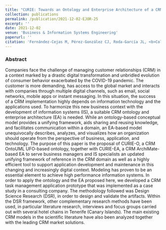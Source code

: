 ```yaml
---
title: "CURIE: Towards an Ontology and Enterprise Architecture of a CRM Conceptual Model"
collection: publications
permalink: /publication/2021-12-02-EJOR-25
excerpt: ''
date: 2021-12-02
venue: 'Business & Information Systems Engineering'
paperurl: ''
citation: 'Fernández-Cejas M, Pérez-González CJ, Roda-García JL, <b>Colebrook M</b>. &quot;CURIE: Towards an Ontology and Enterprise Architecture of a CRM Conceptual Model&quot;. <i>Business & Information Systems Engineering</i> (accepted), xxx-xxx (2021)' #'Your Name, You. (2015). &quot;Paper Title Number 3.&quot; <i>Journal 1</i>. 1(3).'
---
```

### Abstract
Companies face the challenge of managing customer relationships (CRM) in a context marked by a drastic digital transformation and unbridled evolution of consumer behavior exacerbated by the COVID-19 pandemic. The customer is more demanding, has access to the global market and interacts with companies through multiple digital channels, such as email, social networks, mobile apps or instant messaging. In this situation, the success of a CRM implementation highly depends on information technology and the applications used. To harmonize this new business context with the development of information systems (IS), a suitable CRM ontology and enterprise architecture (EA) is needed. While an ontology-based conceptual model provides a unifying framework, aids sharing and reusing knowledge, and facilitates communication within a domain, an EA-based model unequivocally describes, analyzes, and visualizes how an organization should operate from the perspective of business, application, and technology. The purpose of this paper is the proposal of 
CURIE-O, a CRM OntoUML UFO-based ontology, together with CURIE-EA, a CRM ArchiMate-based EA to serve business managers and IS specialists an updated unifying framework of reference in the CRM domain as well as a highly efficient tool to support application development and maintenance in this changing and increasingly digital context. Modeling has proven to be an essential element to achieve high performance information systems. In order to apply the ontology and the EA proposed here, we developed a CRM task management application prototype that was implemented as a case study in a consulting company. The methodology followed was Design Science Research (DSR), in order to design and validate the artifacts. Within the DSR framework, other complementary research methods have been used, in particular literature research, interviews and focus groups carried out with several hotel chains in Tenerife (Canary Islands). The main existing CRM models in the scientific literature have also been analyzed together with the leading CRM market solutions.